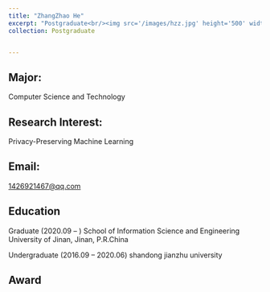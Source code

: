 ```yaml
---
title: "ZhangZhao He"
excerpt: "Postgraduate<br/><img src='/images/hzz.jpg' height='500' width='300'>"
collection: Postgraduate


---
```



Major:   
---
Computer Science and Technology 

Research Interest:   
---
Privacy-Preserving Machine Learning

Email:            
---
1426921467@qq.com


Education
----
Graduate (2020.09 –  ) 
School of Information Science and Engineering 
University of Jinan, Jinan, P.R.China 

Undergraduate (2016.09 – 2020.06) 
shandong jianzhu university


Award
---
